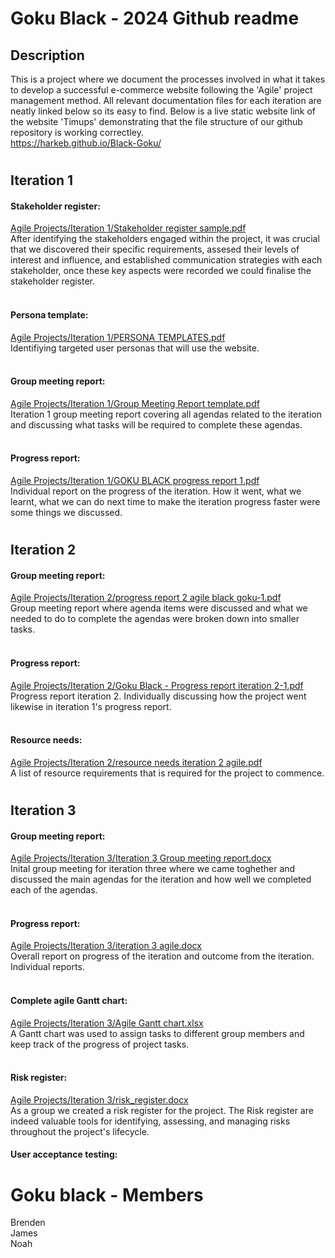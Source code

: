 # Goku Black - 2024 Github readme

## Description
This is a project where we document the processes involved in what it takes to develop a successful e-commerce website following the 'Agile' project management method. All relevant documentation 
files for each iteration are neatly linked below so its easy to find. Below is a live static website link of the website 'Timups' demonstrating that the file structure of our github repository is working correctley.<br />
https://harkeb.github.io/Black-Goku/
#

## Iteration 1
#### Stakeholder register:
[Agile Projects/Iteration 1/Stakeholder register sample.pdf](https://github.com/HARKEB/Black-Goku/blob/main/Agile%20Projects/Iteration%201/Stakeholder%20register%20sample.pdf)<br />
After identifying the stakeholders engaged within the project, it was crucial that we discovered their specific requirements, assesed their levels of interest and influence, and established communication strategies with each stakeholder, once these key aspects were recorded we could finalise the stakeholder register.<br /><br />
#### Persona template:
[Agile Projects/Iteration 1/PERSONA TEMPLATES.pdf](https://github.com/HARKEB/Black-Goku/blob/main/Agile%20Projects/Iteration%201/PERSONA%20TEMPLATES.pdf)<br />
Identifiying targeted user personas that will use the website.<br /><br />
#### Group meeting report:
[Agile Projects/Iteration 1/Group Meeting Report template.pdf](https://github.com/HARKEB/Black-Goku/blob/main/Agile%20Projects/Iteration%201/Group%20Meeting%20Report%20template.pdf)<br />
Iteration 1 group meeting report covering all agendas related to the iteration and discussing what tasks will be required to complete these agendas.<br /><br />
#### Progress report:
[Agile Projects/Iteration 1/GOKU BLACK progress report 1.pdf](https://github.com/HARKEB/Black-Goku/blob/main/Agile%20Projects/Iteration%201/GOKU%20BLACK%20progress%20report%201.pdf)<br />
Individual report on the progress of the iteration. How it went, what we learnt, what we can do next time to make the iteration progress faster were some things we discussed.
#
## Iteration 2
#### Group meeting report:
[Agile Projects/Iteration 2/progress report 2 agile black goku-1.pdf](https://github.com/HARKEB/Black-Goku/blob/main/Agile%20Projects/Iteration%202/progress%20report%202%20agile%20black%20goku-1.pdf)<br />
Group meeting report where agenda items were discussed and what we needed to do to complete the agendas were broken down into smaller tasks.<br /><br />
#### Progress report:
[Agile Projects/Iteration 2/Goku Black - Progress report iteration 2-1.pdf](https://github.com/HARKEB/Black-Goku/blob/main/Agile%20Projects/Iteration%202/Goku%20Black%20-%20Progress%20report%20iteration%202-1.pdf)<br />
Progress report iteration 2. Individually discussing how the project went likewise in iteration 1's progress report.<br /><br />
#### Resource needs:
[Agile Projects/Iteration 2/resource needs iteration 2 agile.pdf](https://github.com/HARKEB/Black-Goku/blob/main/Agile%20Projects/Iteration%202/resource%20needs%20iteration%202%20agile.pdf)<br />
A list of resource requirements that is required for the project to commence.
#
## Iteration 3
#### Group meeting report:
[Agile Projects/Iteration 3/Iteration 3 Group meeting report.docx](https://github.com/HARKEB/Black-Goku/blob/main/Agile%20Projects/Iteration%203/Iteration%203%20Group%20meeting%20report.docx)<br />
Inital group meeting for iteration three where we came toghether and discussed the main agendas for the iteration and how well we completed each of the agendas.<br /><br />
#### Progress report:
[Agile Projects/Iteration 3/iteration 3 agile.docx](https://github.com/HARKEB/Black-Goku/blob/main/Agile%20Projects/Iteration%203/iteration%203%20agile.docx)<br />
Overall report on progress of the iteration and outcome from the iteration. Individual reports. <br /><br />
#### Complete agile Gantt chart:
[Agile Projects/Iteration 3/Agile Gantt chart.xlsx](https://github.com/HARKEB/Black-Goku/blob/main/Agile%20Projects/Iteration%203/Agile%20Gantt%20chart.xlsx)<br />
A Gantt chart was used to assign tasks to different group members and keep track of the progress of project tasks.<br /><br />
#### Risk register:
[Agile Projects/Iteration 3/risk_register.docx](https://github.com/HARKEB/Black-Goku/blob/main/Agile%20Projects/Iteration%203/risk_register.docx)<br />
As a group we created a risk register for the project. The Risk register are indeed valuable tools for identifying, assessing, and managing risks throughout the project's lifecycle.
#### User acceptance testing:



# Goku black - Members
Brenden<br />
James<br />
Noah<br />
